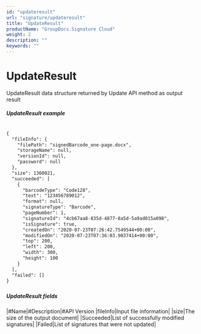 ```yaml
---
id: "updateresult"
url: "signature/updateresult"
title: "UpdateResult"
productName: "GroupDocs.Signature Cloud"
weight: 2
description: ""
keywords: ""
---
```


# UpdateResult #

UpdateResult data structure returned by Update API method as output result

##### UpdateResult example #####

```html 

{
  "fileInfo": {
    "filePath": "signedBarcode_one-page.docx",
    "storageName": null,
    "versionId": null,
    "password": null
  },
  "size": 1360021,
  "succeeded": [
    {
      "barcodeType": "Code128",
      "text": "123456789012",
      "format": null,
      "signatureType": "Barcode",
      "pageNumber": 1,
      "signatureId": "4cb67aa8-835d-4877-8a5d-5a9ad015a098",
      "isSignature": true,
      "createdOn": "2020-07-23T07:26:42.7549544+00:00",
      "modifiedOn": "2020-07-23T07:36:03.9037414+00:00",
      "top": 200,
      "left": 200,
      "width": 300,
      "height": 100
    }
  ],
  "failed": []
}

 ```

#####   #####

##### UpdateResult fields #####

|#Name|#Description|#API Version
|fileInfo|Input file information| 
|size|The size of the output document| 
|Succeeded|List of successfully modified signatures| 
|Failed|List of signatures that were not updated| 